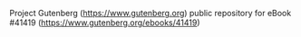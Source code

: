 Project Gutenberg (https://www.gutenberg.org) public repository for eBook #41419 (https://www.gutenberg.org/ebooks/41419)
